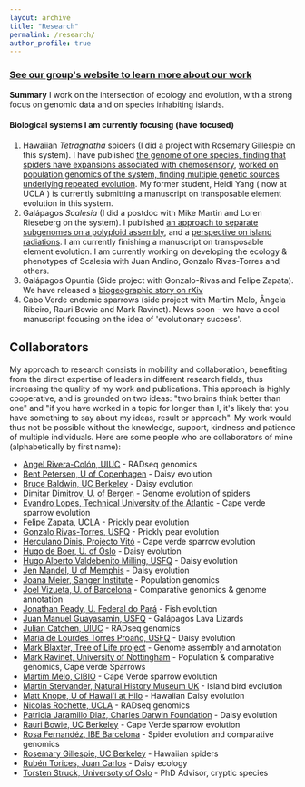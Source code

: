 ```yaml
---
layout: archive
title: "Research"
permalink: /research/
author_profile: true
---
```


### [See our group's website to learn more about our work](https://islandevolution.github.io/)
**Summary** I work on the intersection of ecology and evolution, with a strong focus on genomic data and on species inhabiting islands.

#### Biological systems I am currently focusing (have focused)
1) Hawaiian _Tetragnatha_ spiders (I did a project with Rosemary Gillespie on this system). I have published [the genome of one species, finding that spiders have expansions associated with chemosensory](https://academic.oup.com/gbe/article/13/12/evab262/6443144), [worked on population genomics of the system, finding multiple genetic sources underlying repeated evolution](https://onlinelibrary.wiley.com/doi/10.1111/mec.17082). My former student, Heidi Yang ( now at UCLA ) is currently submitting a manuscript on transposable element evolution in this system.
2) Galápagos _Scalesia_ (I did a postdoc with Mike Martin and Loren Rieseberg on the system). I published [an approach to separate subgenomes on a polyploid assembly](https://www.nature.com/articles/s41467-022-31280-w), and a [perspective on island radiations](https://www.cell.com/trends/ecology-evolution/fulltext/S0169-5347(23)00032-0). I am currently finishing a manuscript on transposable element evolution. I am currently working on developing the ecology & phenotypes of Scalesia with Juan Andino, Gonzalo Rivas-Torres and others.
3) Galápagos Opuntia (Side project with Gonzalo-Rivas and Felipe Zapata). We have released a [biogeographic story on rXiv](https://www.biorxiv.org/content/10.1101/2023.10.03.560736v1)
4) Cabo Verde endemic sparrows (side project with Martim Melo, Ângela Ribeiro, Rauri Bowie and Mark Ravinet). News soon - we have a cool manuscript focusing on the idea of 'evolutionary success'.


Collaborators
----
My approach to research consists in mobility and collaboration, benefiting from the direct expertise of leaders in different research fields, thus increasing the quality of my work and publications. This approach is highly cooperative, and is grounded on two ideas: "two brains think better than one" and "if you have worked in a topic for longer than I, it's likely that you have something to say about my ideas, result or approach". My work would thus not be possible without the knowledge, support, kindness and patience of multiple individuals.
Here are some people who are collaborators of mine (alphabetically by first name):
  * [Angel Rivera-Colón, UIUC](http://catchenlab.life.illinois.edu/) - RADseq genomics
  * [Bent Petersen, U of Copenhagen](https://globe.ku.dk/staff-list/?pure=en/persons/271131) - Daisy evolution
  * [Bruce Baldwin, UC Berkeley](https://ib.berkeley.edu/people/faculty/baldwinb) - Daisy evolution
  * [Dimitar Dimitrov, U. of Bergen](https://www.uib.no/en/persons/Dimitar.Dimitrov) - Genome evolution of spiders
  * [Evandro Lopes, Technical University of the Atlantic](https://scholar.google.com/citations?user=FNULlLwAAAAJ&hl=en) - Cape verde sparrow evolution
  * [Felipe Zapata, UCLA](https://www.zapatalab.org/) - Prickly pear evolution
  * [Gonzalo Rivas-Torres, USFQ](https://ecologyecuador.com/) - Prickly pear evolution
  * [Herculano Dinis, Projecto Vitó](https://orcid.org/0000-0002-2674-5591) - Cape verde sparrow evolution
  * [Hugo de Boer, U. of Oslo](https://www.nhm.uio.no/english/about/organization/research-collections/people/hugode/) - Daisy evolution
  * [Hugo Alberto Valdebenito Milling, USFQ](https://www.usfq.edu.ec/en/profiles/hugo-alberto-valdebenito-milling) - Daisy evolution
  * [Jen Mandel, U of Memphis](https://www.memphis.edu/biology/people/faculty/jennifer-mandel.php) - Daisy evolution
  * [Joana Meier, Sanger Institute](https://joanameier.ch/) - Population genomics
  * [Joel Vizueta, U. of Barcelona](https://scholar.google.com/citations?user=CTBqqSsAAAAJ&hl=en) - Comparative genomics & genome annotation
  * [Jonathan Ready, U. Federal do Pará](https://scholar.google.com/citations?user=ES1i6vgAAAAJ&hl=de) - Fish evolution
  * [Juan Manuel Guayasamin, USFQ](https://en.wikipedia.org/wiki/Juan_Manuel_Guayasamin) - Galápagos Lava Lizards
  * [Julian Catchen, UIUC](http://catchenlab.life.illinois.edu/) - RADseq genomics
  * [María de Lourdes Torres Proaño, USFQ](https://www.usfq.edu.ec/en/profiles/maria-de-lourdes-torres-proano) - Daisy evolution
  * [Mark Blaxter, Tree of Life project](https://www.sanger.ac.uk/person/blaxter-mark/) - Genome assembly and annotation
  * [Mark Ravinet, University of Nottingham](https://www.nottingham.ac.uk/research/groups/cells-organisms-and-molecular-genetics/people/mark.ravinet) - Population & comparative genomics, Cape verde Sparrows
  * [Martim Melo, CIBIO](https://cibio.up.pt/en/people/details/martim-melo/) - Cape Verde sparrow evolution
  * [Martin Stervander, Natural History Museum UK](https://www.stervander.com/) - Island bird evolution
  * [Matt Knope, U of Hawai'i at Hilo](http://matthew-knope.squarespace.com/) - Hawaiian Daisy evolution
  * [Nicolas Rochette, UCLA](https://scholar.google.com/citations?user=DFqQtXgAAAAJ&hl=en) - RADseq genomics
  * [Patricia Jaramillo Diaz, Charles Darwin Foundation](https://www.darwinfoundation.org/en/component/contact/contact/14-staff/6-patricia-jaramillo-diaz?Itemid=150) - Daisy evolution
  * [Rauri Bowie, UC Berkeley](https://bowie.berkeley.edu/people/rauri-bowie/) - Cape Verde sparrow evolution
  * [Rosa Fernandéz, IBE Barcelona](https://rmfernandezgarcia0.wixsite.com/metazomics) - Spider evolution and comparative genomics
  * [Rosemary Gillespie, UC Berkeley](https://nature.berkeley.edu/evolab/) - Hawaiian spiders
  * [Rubén Torices, Juan Carlos](https://rubentorices.wordpress.com/) - Daisy ecology
  * [Torsten Struck, Universoty of Oslo](https://scholar.google.pt/citations?hl=en&user=NossYmoAAAAJ) - PhD Advisor, cryptic species

